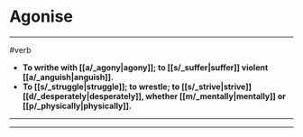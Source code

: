# Agonise
---
#verb
- **To writhe with [[a/_agony|agony]]; to [[s/_suffer|suffer]] violent [[a/_anguish|anguish]].**
- **To [[s/_struggle|struggle]]; to wrestle; to [[s/_strive|strive]] [[d/_desperately|desperately]], whether [[m/_mentally|mentally]] or [[p/_physically|physically]].**
---
---
